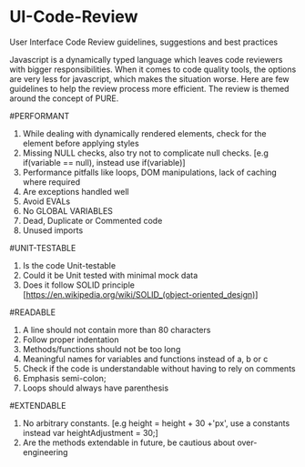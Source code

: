 # UI-Code-Review
User Interface Code Review guidelines, suggestions and best practices

Javascript is a dynamically typed language which leaves code reviewers with bigger responsibilities. 
When it comes to code quality tools, the options are very less for javascript, which makes the situation worse. 
Here are few guidelines to help the review process more efficient. The review is themed around the concept of PURE.


#PERFORMANT

1. While dealing with dynamically rendered elements, check for the element before applying styles
2. Missing NULL checks, also try not to complicate null checks. [e.g if(variable == null), instead use if(variable)]
3. Performance pitfalls like loops, DOM manipulations, lack of caching where required
4. Are exceptions handled well
5. Avoid EVALs
6. No GLOBAL VARIABLES
7. Dead, Duplicate or Commented code
8. Unused imports

#UNIT-TESTABLE

1. Is the code Unit-testable
2. Could it be Unit tested with minimal mock data
3. Does it follow SOLID principle [https://en.wikipedia.org/wiki/SOLID_(object-oriented_design)]

#READABLE

1. A line should not contain more than 80 characters
2. Follow proper indentation
3. Methods/functions should not be too long
4. Meaningful names for variables and functions instead of a, b or c
5. Check if the code is understandable without having to rely on comments
6. Emphasis semi-colon;
7. Loops should always have parenthesis

#EXTENDABLE

1. No arbitrary constants. [e.g height = height + 30 +'px', use a constants instead var heightAdjustment = 30;]
2. Are the methods extendable in future, be cautious about over-engineering
